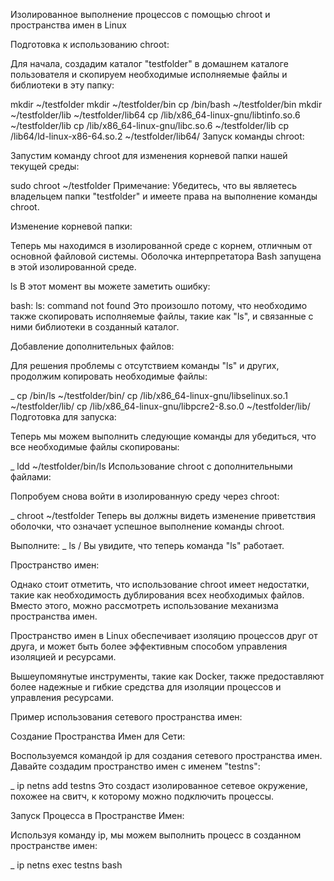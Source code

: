 Изолированное выполнение процессов с помощью chroot и пространства имен в Linux

Подготовка к использованию chroot:

Для начала, создадим каталог "testfolder" в домашнем каталоге пользователя и скопируем необходимые исполняемые файлы и библиотеки в эту папку:


mkdir ~/testfolder
mkdir ~/testfolder/bin
cp /bin/bash ~/testfolder/bin
mkdir ~/testfolder/lib ~/testfolder/lib64
cp /lib/x86_64-linux-gnu/libtinfo.so.6 ~/testfolder/lib
cp /lib/x86_64-linux-gnu/libc.so.6 ~/testfolder/lib
cp /lib64/ld-linux-x86-64.so.2 ~/testfolder/lib64/
Запуск команды chroot:

Запустим команду chroot для изменения корневой папки нашей текущей среды:


sudo chroot ~/testfolder
Примечание: Убедитесь, что вы являетесь владельцем папки "testfolder" и имеете права на выполнение команды chroot.

Изменение корневой папки:

Теперь мы находимся в изолированной среде с корнем, отличным от основной файловой системы. Оболочка интерпретатора Bash запущена в этой изолированной среде.


ls
В этот момент вы можете заметить ошибку:


bash: ls: command not found
Это произошло потому, что необходимо также скопировать исполняемые файлы, такие как "ls", и связанные с ними библиотеки в созданный каталог.

Добавление дополнительных файлов:

Для решения проблемы с отсутствием команды "ls" и других, продолжим копировать необходимые файлы:

_
cp /bin/ls ~/testfolder/bin/
cp /lib/x86_64-linux-gnu/libselinux.so.1 ~/testfolder/lib/
cp /lib/x86_64-linux-gnu/libpcre2-8.so.0 ~/testfolder/lib/
Подготовка для запуска:

Теперь мы можем выполнить следующие команды для убедиться, что все необходимые файлы скопированы:

_
ldd ~/testfolder/bin/ls
Использование chroot с дополнительными файлами:

Попробуем снова войти в изолированную среду через chroot:

_
chroot ~/testfolder
Теперь вы должны видеть изменение приветствия оболочки, что означает успешное выполнение команды chroot.

Выполните:
_
ls /
Вы увидите, что теперь команда "ls" работает.

Пространство имен:

Однако стоит отметить, что использование chroot имеет недостатки, такие как необходимость дублирования всех необходимых файлов. Вместо этого, можно рассмотреть использование механизма пространства имен.

Пространство имен в Linux обеспечивает изоляцию процессов друг от друга, и может быть более эффективным способом управления изоляцией и ресурсами.

Вышеупомянутые инструменты, такие как Docker, также предоставляют более надежные и гибкие средства для изоляции процессов и управления ресурсами.

Пример использования сетевого пространства имен:

Создание Пространства Имен для Сети:

Воспользуемся командой ip для создания сетевого пространства имен. Давайте создадим пространство имен с именем "testns":

_
ip netns add testns
Это создаст изолированное сетевое окружение, похожее на свитч, к которому можно подключить процессы.

Запуск Процесса в Пространстве Имен:

Используя команду ip, мы можем выполнить процесс в созданном пространстве имен:

_
ip netns exec testns bash


<!---
AndreiKudrautsau/AndreiKudrautsau is a ✨ special ✨ repository because its `README.md` (this file) appears on your GitHub profile.
You can click the Preview link to take a look at your changes.
--->
